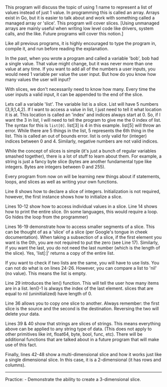 This program will discuss the topic of using 1 name to represent a list of values instead of just 1 value. In programming this is called an array. Arrays exist in Go, but it is easier to talk about and work with something called a managed array or 'slice'. This program will cover slices. [Using unmanaged arrays are mainly useful when writing low level code like drivers, system calls, and the like. Future programs will cover this notion.]

Like all previous programs, it is highly encouraged to type the program in, compile it, and run before reading the explanation.

In the past, when you wrote a program and called a variable 'bob', bob had a single value. That value might change, but it was never more than one value at any time. If you want to add all of the numbers a user inputs, you would need 1 variable per value the user input. But how do you know how many values the user will input?

With slices, we don't necessarily need to know how many. Every time the user inputs a valid input, it can be appended to the end of the slice.

Lets call a variable 'list'. The variable list is a slice. List will have 5 numbers (3,9,1,4,2). If I want to access a value in list, I just need to tell it what location it is at. This location is called an 'index' and indices always start at 0. So, if I want the 3 in list, I will need to tell the program to give me the 0 index of list. The syntax for this is `list[0]`. list[3] is 4 in this example. list[5] will throw an error. While there are 5 things in the list, 5 represents the 6th thing in the list. This is called an out of bounds error. list is only valid for (integer) indices between 0 and 4. Similarly, negative numbers are not valid indices.

While the concept of slices is simple (it's just a bunch of regular variables smashed together), there is a lot of stuff to learn about them. For example, a string is just a fancy byte slice (bytes are another fundamental type like integers. Bytes are integers between 0 and 255).

Every program from now on will be learning new things about if statements, loops, and slices as well as writing your own functions.

Line 8 shows how to declare a slice of integers. Initialization is not required, however, the first instance shows how to initialize a slice.

Lines 10-12 show how to access individual values in a slice. Line 14 shows how to print the entire slice. (In some languages, this would require a loop. Go hides the loop from the programmer)

Lines 16-19 demonstrate how to access smaller segments of a slice. This can be thought of as a 'slice' of a slice (per Google's tongue in cheek documentation). When taking a subsection of a slice, if the first element you want is the 0th, you are not required to put the zero (see Line 17). Similarly, if you want the last, you do not need the last number (which is the length of the slice). Yes, 'list[:]' returns a copy of the entire list.

If you want to check if two lists are the same, you will have to use lists. You can not do what is on lines 24-26. However, you can compare a list to 'nil' (no value). This means the list is empty.

Line 29 introduces the len() function. This will tell the user how many items are in a list. len()-1 is always the index of the last element. slices that are equal to nil (uninitialized) have length of 0.

Line 36 allows you to copy one slice to another. Always remember: the first slice is the source and the second is the destination. Reversing the two will delete your data. 

Lines 39 & 40 show that strings are slices of strings. This means everything above can be applied to any string type of data. (This does not apply to other primitives like int, float64, byte, bool, func, etc). There will be additional functions that are talked about in a future program that will make use of this fact.

Finally, lines 42-48 show a multi-dimensional slice and how it works just like a single dimensional slice. In this case, it is a 2-dimensional (it has rows and columns).

----

Practice:
    - Demonstrate the ability to create a 3-dimensional slice.
